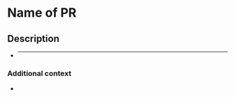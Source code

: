 # **Name of PR**

<!-- This PR fixes #NUMBER_OF_THE_ISSUE, and fixes #NUMBER_OF_THE_ISSUE -->

## **Description**

<!--  📛📛
Please include a summary of the change and/or which issue is fixed.
List any dependencies that are required for this change if there are any.
📛📛 -->

- ***

### **Additional context**

<!-- Add any other context or additional information about the pull request.-->

-

<!-- 📛📛📛📛
If it fixes any existing issue please let us know this way:
Uncomment the comment above "description", then add after the "#" your number of issue.
Example: # **This pull request fixes #NUMBER_OF_THE_ISSUE issue**
If there are multiple issues to be closed with the merge of this pull request
please do it like so: **This pull request fixes #NUMBER_OF_THE_ISSUE, fixes #NUMBER_OF_THE_ISSUE and fixes #NUMBER_OF_THE_ISSUE issue**.
For more information on closing issues using keywords please check https://docs.github.com/en/enterprise/2.16/user/github/managing-your-work-on-github/closing-issues-using-keywords#closing-multiple-issues
📛📛📛📛 -->

